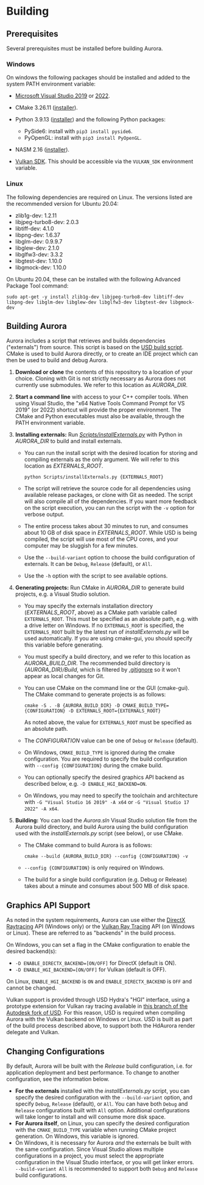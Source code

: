 # Building

## Prerequisites

Several prerequisites must be installed before building Aurora.

### Windows
On windows the following packages should be installed and added to the system PATH environment variable:
* [Microsoft Visual Studio 2019](https://my.visualstudio.com/Downloads?q=visual%20studio%202019) or [2022](https://my.visualstudio.com/Downloads?q=visual%20studio%202022).
* CMake 3.26.11 ([installer](https://github.com/Kitware/CMake/releases/download/v3.26.1/cmake-3.26.1-windows-x86_64.msi)).
* Python 3.9.13 ([installer](https://www.python.org/downloads/release/python-3913)) and the following Python packages:
  * PySide6: install with `pip3 install pyside6`.
  * PyOpenGL: install with `pip3 install PyOpenGL`.

* NASM 2.16 ([installer](https://www.nasm.us/pub/nasm/releasebuilds/2.16.01/win64/nasm-2.16.01-installer-x64.exe)).
* [Vulkan SDK](https://vulkan.lunarg.com/sdk/home#windows). This should be accessible via the `VULKAN_SDK` environment variable.

### Linux
The following dependencies are required on Linux.  The versions listed are the recommended version for Ubuntu 20.04:
* zlib1g-dev: 1.2.11
* libjpeg-turbo8-dev: 2.0.3
* libtiff-dev: 4.1.0
* libpng-dev: 1.6.37
* libglm-dev: 0.9.9.7
* libglew-dev: 2.1.0
* libglfw3-dev: 3.3.2
* libgtest-dev: 1.10.0
* libgmock-dev: 1.10.0

On Ubuntu 20.04, these can be installed with the following Advanced Package Tool command:
```
sudo apt-get -y install zlib1g-dev libjpeg-turbo8-dev libtiff-dev libpng-dev libglm-dev libglew-dev libglfw3-dev libgtest-dev libgmock-dev
```

## Building Aurora

Aurora includes a script that retrieves and builds dependencies ("externals") from source. This script is based on the [USD build script](https://github.com/PixarAnimationStudios/USD/tree/release/build_scripts). CMake is used to build Aurora directly, or to create an IDE project which can then be used to build and debug Aurora.

1. **Download or clone** the contents of this repository to a location of your choice. Cloning with Git is not strictly necessary as Aurora does not currently use submodules. We refer to this location as *AURORA_DIR*.

2. **Start a command line** with access to your C++ compiler tools. When using Visual Studio, the "x64 Native Tools Command Prompt for VS 2019" (or 2022) shortcut will provide the proper environment. The CMake and Python executables must also be available, through the PATH environment variable.

3. **Installing externals:** Run *[Scripts/installExternals.py](/Scripts/installExternals.py)* with Python in *AURORA_DIR* to build and install externals.

   - You can run the install script with the desired location for storing and compiling externals as the only argument. We will refer to this location as *EXTERNALS_ROOT*.
     ```
     python Scripts/installExternals.py {EXTERNALS_ROOT}
     ```

   - The script will retrieve the source code for all dependencies using available release packages, or clone with Git as needed. The script will also compile all of the dependencies. If you want more feedback on the script execution, you can run the script with the `-v` option for verbose output.

   - The entire process takes about 30 minutes to run, and consumes about 10 GB of disk space in *EXTERNALS_ROOT*. While USD is being compiled, the script will use most of the CPU cores, and your computer may be sluggish for a few minutes.

   - Use the `--build-variant` option to choose the build configuration of externals. It can be `Debug`, `Release` (default), or `All`.

   - Use the `-h` option with the script to see available options.

4. **Generating projects:** Run CMake in *AURORA_DIR* to generate build projects, e.g. a Visual Studio solution.

   - You may specify the externals installation directory (*EXTERNALS_ROOT*, above) as a CMake path variable called `EXTERNALS_ROOT`. This must be specified as an absolute path, e.g. with a drive letter on Windows. If no `EXTERNALS_ROOT` is specified, the `EXTERNALS_ROOT` built by the latest run of *installExternals.py* will be used automatically. If you are using cmake-gui, you should specify this variable before generating.

   - You must specify a build directory, and we refer to this location as *AURORA_BUILD_DIR*. The recommended build directory is *{AURORA_DIR}/Build*, which is filtered by [.gitignore](/.gitignore) so it won't appear as local changes for Git.

   - You can use CMake on the command line or the GUI (cmake-gui). The CMake command to generate projects is as follows:

     ```
     cmake -S . -B {AURORA_BUILD_DIR} -D CMAKE_BUILD_TYPE={CONFIGURATION} -D EXTERNALS_ROOT={EXTERNALS_ROOT}
     ```

     As noted above, the value for `EXTERNALS_ROOT` must be specified as an absolute path.

   - The *CONFIGURATION* value can be one of `Debug` or `Release` (default).

   - On Windows, `CMAKE_BUILD_TYPE` is ignored during the cmake configuration. You are required to specify the build configuration with `--config {CONFIGURATION}` during the cmake build.

   - You can optionally specify the desired graphics API backend as described below, e.g. `-D ENABLE_HGI_BACKEND=ON`.

   - On Windows, you may need to specify the toolchain and architecture with `-G "Visual Studio 16 2019" -A x64` or `-G "Visual Studio 17 2022" -A x64`.

5. **Building:** You can load the *Aurora.sln* Visual Studio solution file from the Aurora build directory, and build Aurora using the build configuration used with the *installExternals.py* script (see below), or use CMake.

   - The CMake command to build Aurora is as follows:

     ```
     cmake --build {AURORA_BUILD_DIR} --config {CONFIGURATION} -v
     ```
   - `--config {CONFIGURATION}` is only required on Windows.
   - The build for a single build configuration (e.g. Debug or Release) takes about a minute and consumes about 500 MB of disk space.

## Graphics API Support

As noted in the system requirements, Aurora can use either the [DirectX Raytracing](https://microsoft.github.io/DirectX-Specs/d3d/Raytracing.html) API (Windows only) or the [Vulkan Ray Tracing](https://www.khronos.org/blog/ray-tracing-in-vulkan) API (on Windows or Linux). These are referred to as "backends" in the build process.

On Windows, you can set a flag in the CMake configuration to enable the desired backend(s):

- `-D ENABLE_DIRECTX_BACKEND=[ON/OFF]` for DirectX (default is ON).
- `-D ENABLE_HGI_BACKEND=[ON/OFF]` for Vulkan (default is OFF).

On Linux,  `ENABLE_HGI_BACKEND` is `ON` and `ENABLE_DIRECTX_BACKEND` is `OFF` and cannot be changed.

Vulkan support is provided through USD Hydra's "HGI" interface, using a prototype extension for Vulkan ray tracing available in [this branch of the Autodesk fork of USD](https://github.com/autodesk-forks/USD/tree/adsk/feature/hgiraytracing). For this reason, USD is required when compiling Aurora with the Vulkan backend on Windows or Linux. USD is built as part of the build process described above, to support both the HdAurora render delegate and Vulkan.


## Changing Configurations

By default, Aurora will be built with the *Release* build configuration, i.e. for application deployment and best performance. To change to another configuration, see the information below.

- **For the externals** installed with the *installExternals.py* script, you can specify the desired configuration with the `--build-variant` option, and specify `Debug`, `Release` (default), or `All`. You can have both `Debug` and `Release` configurations built with `All` option. Additional configurations will take longer to install and will consume more disk space.
- **For Aurora itself**, on Linux, you can specify the desired configuration with the `CMAKE_BUILD_TYPE` variable when running CMake project generation. On Windows, this variable is ignored.
- On Windows, it is necessary for Aurora *and* the externals be built with the same configuration. Since Visual Studio allows multiple configurations in a project, you must select the appropriate configuration in the Visual Studio interface, or you will get linker errors. `--build-variant All` is recommended to support both `Debug` and `Release` build configurations.
